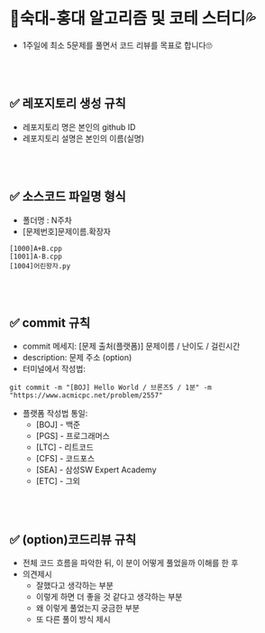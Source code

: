 # 🚀숙대-홍대 알고리즘 및 코테 스터디💦

- 1주일에 최소 5문제를 풀면서 코드 리뷰를 목표로 합니다🙄
<br />
<br />

## ✅ 레포지토리 생성 규칙
- 레포지토리 명은 본인의 github ID
- 레포지토리 설명은 본인의 이름(실명)

<br />
<br />

## ✅ 소스코드 파일명 형식
- 폴더명 : N주차
- [문제번호]문제이름.확장자
```
[1000]A+B.cpp
[1001]A-B.cpp
[1004]어린왕자.py
```

<br />
<br />

## ✅ commit 규칙
- commit 메세지: [문제 출처(플랫폼)] 문제이름 / 난이도 / 걸린시간 
- description: 문제 주소 (option)
- 터미널에서 작성법: 
```
git commit -m "[BOJ] Hello World / 브론즈5 / 1분" -m "https://www.acmicpc.net/problem/2557"
```
- 플랫폼 작성법 통일: 
  * [BOJ] - 백준 
  * [PGS] - 프로그래머스
  * [LTC] - 리트코드
  * [CFS] - 코드포스
  * [SEA] - 삼성SW Expert Academy
  * [ETC] - 그외

<br />
<br />

## ✅ (option)코드리뷰 규칙
- 전체 코드 흐름을 파악한 뒤, 이 분이 어떻게 풀었을까 이해를 한 후
- 의견제시
  -   잘했다고 생각하는 부분
  -   이렇게 하면 더 좋을 것 같다고 생각하는 부분
  -   왜 이렇게 풀었는지 궁금한 부분
  -   또 다른 풀이 방식 제시

<br />
<br />
